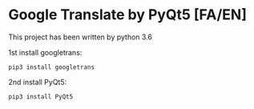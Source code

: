 # Google Translate by PyQt5 [FA/EN]

This project has been written by python 3.6

  1st install googletrans:

    pip3 install googletrans
  
  2nd install PyQt5:
 
    pip3 install PyQt5
